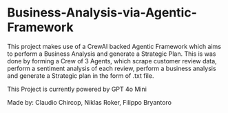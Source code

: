 # Business-Analysis-via-Agentic-Framework

This project makes use of a CrewAI backed Agentic Framework which aims to perform a Business Analysis and generate a Strategic Plan.
This is was done by forming a Crew of 3 Agents, which scrape customer review data, perform a sentiment analysis of each review, perform a business analysis and generate a Strategic plan in the form of .txt file.

This Project is currently powered by GPT 4o Mini

Made by: Claudio Chircop, Niklas Roker, Filippo Bryantoro
